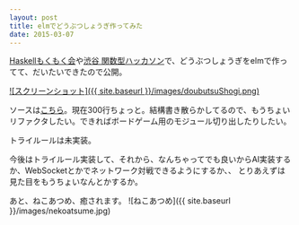 ```yaml
---
layout: post
title: elmでどうぶつしょうぎ作ってみた
date: 2015-03-07
---
```


[Haskellもくもく会](http://haskellmokumoku.connpass.com)や[渋谷 関数型ハッカソン](http://fancs.connpass.com/event/12143/)で、どうぶつしょうぎをelmで作ってて、だいたいできたので公開。


[![スクリーンショット]({{ site.baseurl }}/images/doubutsuShogi.png)](http://suzuki-shin.github.io/doubutsuShogi/)


ソースは[こちら](https://github.com/suzuki-shin/doubutsuShogi)。現在300行ちょっと。結構書き散らかしてるので、もうちょいリファクタしたい。できればボードゲーム用のモジュール切り出したりしたい。

トライルールは未実装。

今後はトライルール実装して、それから、なんちゃってでも良いからAI実装するか、WebSocketとかでネットワーク対戦できるようにするか、、
とりあえずは見た目をもうちょいなんとかするか。

あと、ねこあつめ、癒されます。
![ねこあつめ]({{ site.baseurl }}/images/nekoatsume.jpg)
